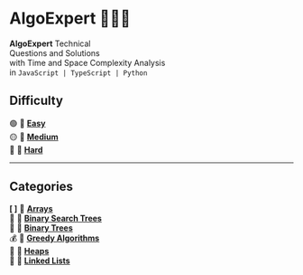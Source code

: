 # AlgoExpert 👨🏽‍💻

**AlgoExpert** Technical  
Questions and Solutions  
with Time and Space Complexity Analysis  
in `JavaScript | TypeScript | Python`

## Difficulty

🟢 📁 [**Easy**](Easy/README.md)  
🟡 📁 [**Medium**](Medium/README.md)  
🔴 📁 [**Hard**]()

---

## Categories

**[ ]** 📁 [**Arrays**](arrays/README.md)  
🌱 📁 [**Binary Search Trees**](binary-search-trees/README.md)  
🌿 📁 [**Binary Trees**](binary-trees/README.md)  
💰 📁 [**Greedy Algorithms**](greedy-algorithms/README.md)  
🧮 📁 [**Heaps**](heaps/README.md)  
📑 📁 [**Linked Lists**](linked-lists/README.md)
